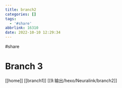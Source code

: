 ```yaml
---
title: branch2
categories: []
tags:
  - '#share'
abbrlink: 16310
date: 2022-10-10 12:29:34
---
```


#share
# Branch 3

[[home]]
[[branch1]]
[[9.输出/hexo/Neuralink/branch2]]
